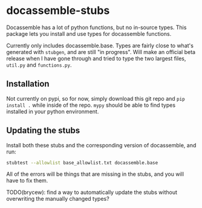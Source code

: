 # docassemble-stubs

Docassemble has a lot of python functions, but no in-source types.
This package lets you install and use types for docassemble functions.

Currently only includes docassemble.base. Types are fairly close to what's generated
with `stubgen`, and are still "in progress". Will make an official beta
release when I have gone through and tried to type the two largest files,
`util.py` and `functions.py`.

## Installation

Not currently on pypi, so for now, simply download this git repo and `pip install .`
while inside of the repo. `mypy` should be able to find types installed in your python environment.

## Updating the stubs

Install both these stubs and the corresponding version of docassemble, and run:

```bash
stubtest --allowlist base_allowlist.txt docassemble.base
```

All of the errors will be things that are missing in the stubs, and you will have to fix them.

TODO(brycew): find a way to automatically update the stubs without overwriting the manually
changed types?
